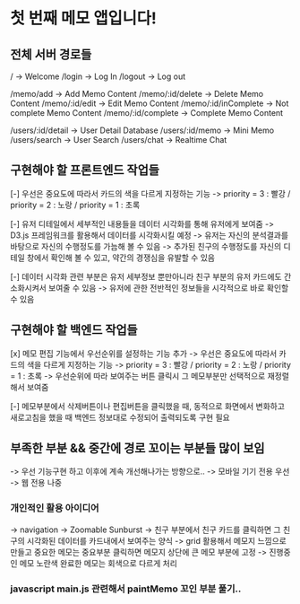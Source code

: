 # 첫 번째 메모 앱입니다!

## 전체 서버 경로들

<!-- globalRouter -->
/ -> Welcome
/login -> Log In
/logout -> Log out

<!-- memoRouter -->
/memo/add -> Add Memo Content
/memo/:id/delete -> Delete Memo Content
/memo/:id/edit -> Edit Memo Content
/memo/:id/inComplete -> Not complete Memo Content
/memo/:id/complete -> Complete Memo Content

<!-- userRouter -->
/users/:id/detail -> User Detail Database
/users/:id/memo -> Mini Memo
/users/search -> User Search
/users/chat -> Realtime Chat

## 구현해야 할 프론트엔드 작업들

[-] 우선은 중요도에 따라서 카드의 색을 다르게 지정하는 기능
-> priority = 3 : 빨강 / priority = 2 : 노랑 / priority = 1 : 초록 

[-] 유저 디테일에서 세부적인 내용들을 데이터 시각화를 통해 유저에게 보여줌
-> D3.js 프레임워크를 활용해서 데이터를 시각화시킬 예정 
-> 유저는 자신의 분석결과를 바탕으로 자신의 수행정도를 가늠해 볼 수 있음
-> 추가된 친구의 수행정도를 자신의 디테일 창에서 확인해 볼 수 있고, 약간의 경쟁심을 유발할 수 있음

[-] 데이터 시각화 관련 부분은 유저 세부정보 뿐만아니라 친구 부분의 유저 카드에도 간소화시켜서 보여줄 수 있음
-> 유저에 관한 전반적인 정보들을 시각적으로 바로 확인할 수 있음

## 구현해야 할 백엔드 작업들


[x] 메모 편집 기능에서 우선순위를 설정하는 기능 추가
-> 우선은 중요도에 따라서 카드의 색을 다르게 지정하는 기능
-> priority = 3 : 빨강 / priority = 2 : 노랑 / priority = 1 : 초록 
-> 우선순위에 따라 보여주는 버튼 클릭시 그 메모부분만 선택적으로 재정렬해서 보여줌


[-] 메모부분에서 삭제버튼이나 편집버튼을 클릭했을 때, 동적으로 화면에서 변화하고 새로고침을 했을 때 백엔드 정보대로 수정되어 출력되도록 구현 필요

## 부족한 부분 && 중간에 경로 꼬이는 부분들 많이 보임
-> 우선 기능구현 하고 이후에 계속 개선해나가는 방향으로..
-> 모바일 기기 전용 우선
-> 웹 전용 나중

### 개인적인 활용 아이디어
-> navigation -> Zoomable Sunburst 
-> 친구 부분에서 친구 카드를 클릭하면 그 친구의 시각화된 데이터를 카드내에서 보여주는 양식
-> grid 활용해서 메모지 느낌으로 만들고 중요한 메모는 중요부분 클릭하면 메모지 상단에 큰 메모 부분에 고정
-> 진행중인 메모 노란색 완료한 메모는 회색으로 다르게 처리

### javascript main.js 관련해서 paintMemo 꼬인 부분 풀기..